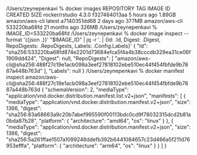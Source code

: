 /Users/zeynepenkavi % docker images
REPOSITORY       TAG       IMAGE ID       CREATED         SIZE
rocker/rstudio   4.3.0     f327464013aa   5 hours ago     1.89GB
amazon/aws-cli   latest    a7140351dd68   2 days ago      377MB
amazon/aws-cli   <none>    533220ba68fd   21 months ago   326MB
/Users/zeynepenkavi % IMAGE_ID=533220ba68fd
/Users/zeynepenkavi % docker image inspect --format '{{json .}}' "$IMAGE_ID" | jq -r '. | {Id: .Id, Digest: .Digest, RepoDigests: .RepoDigests, Labels: .Config.Labels}'
{
  "Id": "sha256:533220ba68fd874e2201d73684efca5f4a4b38cccdb329ea31ce06f1909dd424",
  "Digest": null,
  "RepoDigests": [
    "amazon/aws-cli@sha256:488f27c19e1acb098a3eef27818102ebe510ec44f454fbfde9b7887a448b763d"
  ],
  "Labels": null
}
/Users/zeynepenkavi % docker manifest inspect amazon/aws-cli@sha256:488f27c19e1acb098a3eef27818102ebe510ec44f454fbfde9b7887a448b763d
{
   "schemaVersion": 2,
   "mediaType": "application/vnd.docker.distribution.manifest.list.v2+json",
   "manifests": [
      {
         "mediaType": "application/vnd.docker.distribution.manifest.v2+json",
         "size": 1366,
         "digest": "sha256:83a68663a9c20b7abef995590f00113bdc0cd9f78032315dcd2b81a0bda87b28",
         "platform": {
            "architecture": "amd64",
            "os": "linux"
         }
      },
      {
         "mediaType": "application/vnd.docker.distribution.manifest.v2+json",
         "size": 1366,
         "digest": "sha256:5a261ffae1507a1099248ddefb392b6441084657c23d466a5f211d76953efffa",
         "platform": {
            "architecture": "arm64",
            "os": "linux"
         }
      }
   ]
}
